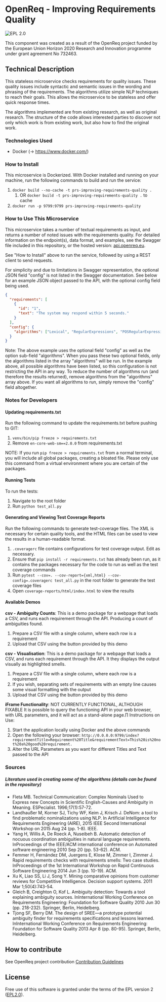 # OpenReq - Improving Requirements Quality  

![EPL 2.0](https://img.shields.io/badge/License-EPL%202.0-blue.svg "EPL 2.0")

This component was created as a result of the OpenReq project funded by the European Union Horizon 2020 Research and 
Innovation programme under grant agreement No 732463.


## Technical Description

This stateless microservice checks requirements for quality issues. These quality issues include syntactic and semantic 
issues in the wording and phrasing of the requirements. The algorithms utilize simple NLP techniques to reach their
goals. This allows the microservice to be stateless and offer quick response times.

The algorithms implemented are from existing research, as well
as original research. The structure of the code allows interested parties to discover not only which work is from
existing work, but also how to find the original work. 

### Technologies Used

* Docker (-> https://www.docker.com/)

### How to Install

This microservice is Dockerized. With Docker installed and running on your machine, run the following commands to build and run the service:

1. `docker build --no-cache -t prs-improving-requirements-quality .`
    1. OR `docker build -t prs-improving-requirements-quality .` to cache
2. `docker run -p 9799:9799 prs-improving-requirements-quality`

### How to Use This Microservice

This microservice takes a number of textual requirements as input, and returns a number of noted issues with the
requirements quality. For detailed information on the endpoint(s), data format, and examples, see the Swagger file 
included in this repository, or the hosted version: [api.openreq.eu](https://api.openreq.eu/#/services/prs-improving-requirements-quality).

See "How to Install" above to run the service, followed by using a REST client to send requests.

For simplicity and due to limitations in Swagger representation, the optional JSON field "config" is not listed in the Swagger documentation. See below for an example JSON object passed to the API, with the optional config field being used. 

```json
{
  "requirements": [
    {
      "id": "1",
      "text": "The system may respond within 5 seconds."
    }
  ],
  "config": {
    "algorithms": ["Lexical", "RegularExpressions", "POSRegularExpressions", "CompoundNouns", "Nominalization"]
  }
}
```

Note: The above example uses the optional field "config" as well as the option sub-field "algorithms". When you pass these two optional fields, only the algorithms listed in the array "algorithms" will be run. In the example above, all possible algorithms have been listed, so this configuration is not restricting the API in any way. To reduce the number of algorithms run (and therefore the results returned), remove algorithms from the "algorithms" array above. If you want all algorithms to run, simply remove the "config" field altogether.


### Notes for Developers

#### Updating requirements.txt
Run the following command to update the requirements.txt before pushing to GIT:
1. `venv/bin/pip freeze > requirements.txt`
2. Remove `en-core-web-sm==2.0.0` from requirements.txt

NOTE: If you run `pip freeze > requirements.txt` from a normal terminal, you will include all global packages, creating a bloated file. Please only use this command from a virtual environment where you are certain of the packages.

#### Running Tests

To run the tests:
1. Navigate to the root folder
2. Run `python test_all.py`

#### Generating and Viewing Test Coverage Reports

Run the following commands to generate test-coverage files. The XML is necessary for certain quality tools, and the HTML files can be used to view the results in a human-readable format.
1. `.coveragerc` file contains configurations for test coverage output. Edit as necessary.
2. Ensure that `pip install -r requirements.txt` has already been run, as it contains the packages necessary for the code to run as well as the test coverage commands
3. Run `pytest --cov=. --cov-report={xml,html} --cov-config=.coveragerc test_all.py` in the root folder to generate the test coverage files
4. Open `coverage-reports/html/index.html` to view the results

#### Available Demos

**csv - Ambiguity Counts**: This is a demo package for a webpage that loads a CSV, and runs each requirement through the API. Producing a count of ambiguities found.
1. Prepare a CSV file with a single column, where each row is a requirement
2. Upload that CSV using the button provided by this demo

**csv - Visualisation**: This is a demo package for a webpage that loads a CSV, and runs each requirement through the API. It they displays the output visually as highlighted smells.
1. Prepare a CSV file with a single column, where each row is a requirement
2. If you wish, separating sets of requirements with an empty line causes some visual formatting with the output
3. Upload that CSV using the button provided by this demo

**iFrame Functionality**: NOT CURRENTLY FUNCTIONAL, ALTHOUGH FIXABLE
It is possible to query the functioning API in your web browser, with URL parameters, and it 
will act as a stand-alone page.∏
Instructions on Use:
1. Start the application locally using Docker and the above commands
2. Open the following your browser: 
`http://0.0.0.0:9799/index?requirementTitle=Requirement%20Title&requirementText=This%20is%20not%20a%20good%20requirement.`
3. Alter the URL Parameters as you want for different Titles and Text passed to the API

### Sources

##### Literature used in creating some of the algorithms (details can be found in the repository)

- Fleta MB. Technical Communication: Complex Nominals Used to Express new Concepts in Scientific English-Causes and 
Ambiguity in Meaning. ESPecialist. 1996;17(1):57-72.
- Landhaußer M, Korner SJ, Tichy WF, Keim J, Krisch J. DeNom: a tool to find problematic nominalizations using NLP. 
In Artificial Intelligence for Requirements Engineering (AIRE), 2015 IEEE Second International Workshop on 2015 Aug 24 
(pp. 1-8). IEEE.
- Yang H, Willis A, De Roeck A, Nuseibeh B. Automatic detection of nocuous coordination ambiguities in natural language 
requirements. InProceedings of the IEEE/ACM international conference on Automated software engineering 2010 Sep 20 
(pp. 53-62). ACM.
- Femmer H, Fernández DM, Juergens E, Klose M, Zimmer I, Zimmer J. Rapid requirements checks with requirements smells: 
Two case studies. InProceedings of the 1st International Workshop on Rapid Continuous Software Engineering 2014 Jun 3 
(pp. 10-19). ACM.
- Xu K, Liao SS, Li J, Song Y. Mining comparative opinions from customer reviews for Competitive Intelligence. Decision 
support systems. 2011 Mar 1;50(4):743-54.
- Gleich B, Creighton O, Kof L. Ambiguity detection: Towards a tool explaining ambiguity sources. InInternational 
Working Conference on Requirements Engineering: Foundation for Software Quality 2010 Jun 30 (pp. 218-232). Springer, 
Berlin, Heidelberg.
- Tjong SF, Berry DM. The design of SREE—a prototype potential ambiguity finder for requirements specifications and 
lessons learned. InInternational Working Conference on Requirements Engineering: Foundation for Software Quality 2013 
Apr 8 (pp. 80-95). Springer, Berlin, Heidelberg.


## How to contribute

See OpenReq project contribution 
[Contribution Guidelines](https://github.com/OpenReqEU/OpenReq/blob/master/CONTRIBUTING.md)


## License

Free use of this software is granted under the terms of the EPL version 2 ([EPL2.0](https://www.eclipse.org/legal/epl-2.0/)).
